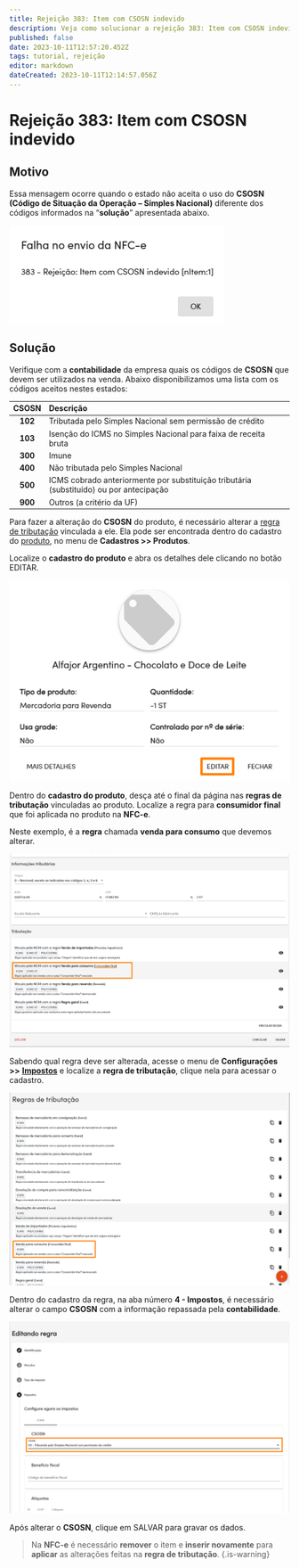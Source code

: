 ```yaml
---
title: Rejeição 383: Item com CSOSN indevido
description: Veja como solucionar a rejeição 383: Item com CSOSN indevido no Gweb.
published: false
date: 2023-10-11T12:57:20.452Z
tags: tutorial, rejeição
editor: markdown
dateCreated: 2023-10-11T12:14:57.056Z
---
```


# Rejeição 383: Item com CSOSN indevido

## Motivo
Essa mensagem ocorre quando o estado não aceita o uso do **CSOSN (Código de Situação da Operação – Simples Nacional)** diferente dos códigos informados na “**solução**” apresentada abaixo.

![Mensagem da rejeição](/tutoriais/rejeicoes/383/msg_rej_383.png)

## Solução

Verifique com a **contabilidade** da empresa quais os códigos de **CSOSN** que devem ser utilizados na venda.
Abaixo disponibilizamos uma lista com os códigos aceitos nestes estados:


|CSOSN|Descrição                                                                                |
|:-----:|:--------------------------------------------------------------------------------------|
|**102**  |Tributada pelo Simples Nacional sem permissão de crédito                             |
|**103**  |Isenção do ICMS no Simples Nacional para faixa de receita bruta                      |
|**300**  |Imune                                                                                |
|**400**  |Não tributada pelo Simples Nacional                                                  |
|**500** |ICMS cobrado anteriormente por substituição tributária (substituído) ou por antecipação|
|**900**  |Outros (a critério da UF)                                                            |

Para fazer a alteração do **CSOSN** do produto, é necessário alterar a [regra de tributação](/configuracoes/impostos/regras-de-tributacao) vinculada a ele. Ela pode ser encontrada dentro do cadastro do [produto](/cadastros/produtos), no menu de **Cadastros >> Produtos**.

Localize o **cadastro do produto** e abra os detalhes dele clicando no botão <span class="mat-button">EDITAR</span>.

![Abrir o cadastro do produto](/tutoriais/rejeicoes/383/sol_1_rej_383.png)

Dentro do **cadastro do produto**, desça até o final da página nas **regras de tributação** vinculadas ao produto.
Localize a regra para **consumidor final** que foi aplicada no produto na **NFC-e**.

Neste exemplo, é a **regra** chamada **venda para consumo** que devemos alterar.

![Localizar a regra para consumidor](/tutoriais/rejeicoes/383/sol_2_rej_383.png)


Sabendo qual regra deve ser alterada, acesse o menu de **Configurações >>** [**Impostos**](/configuracoes/impostos/regras-de-tributacao) e localize a **regra de tributação**, clique nela para acessar o cadastro.

![Editar a regra de tributação](/tutoriais/rejeicoes/383/sol_3_rej_383.png)

Dentro do cadastro da regra, na aba número **4 - Impostos**, é necessário alterar o campo **CSOSN** com a informação repassada pela **contabilidade**.

![Alterar o CSOSN dentro da regra](/tutoriais/rejeicoes/383/sol_4_rej_383.png)

Após alterar o **CSOSN**, clique em <span class="mat-button mat-accent">SALVAR</span> para gravar os dados.

> Na **NFC-e** é necessário **remover** o item e **inserir novamente** para **aplicar** as alterações feitas na **regra de tributação**.
{.is-warning}



